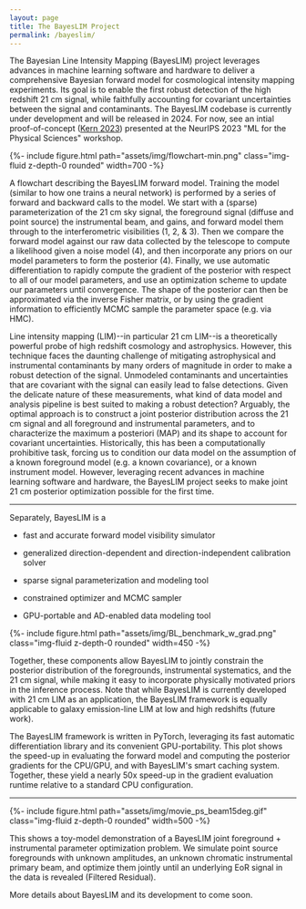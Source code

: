 ```yaml
---
layout: page
title: The BayesLIM Project
permalink: /bayeslim/
---
```


The Bayesian Line Intensity Mapping (BayesLIM) project leverages advances in machine learning software and hardware to deliver a comprehensive Bayesian forward model for cosmological intensity mapping experiments. Its goal is to enable the first robust detection of the high redshift 21 cm signal, while faithfully accounting for covariant uncertainties between the signal and contaminants. The BayesLIM codebase is currently under development and will be released in 2024. For now, see an intial proof-of-concept (<a href="https://ml4physicalsciences.github.io/2023/files/NeurIPS_ML4PS_2023_154.pdf" target="_blank">Kern 2023</a>) presented at the NeurIPS 2023 "ML for the Physical Sciences" workshop.

<div class="text-center">
  {%- include figure.html
  path="assets/img/flowchart-min.png"
  class="img-fluid z-depth-0 rounded" 
  width=700 -%}
  <div class="more-info">
    <p class="text-left">
    	A flowchart describing the BayesLIM forward model. Training the model (similar to how one trains a neural network) is performed by a series of forward and backward calls to the model. We start with a (sparse) parameterization of the 21 cm sky signal, the foreground signal (diffuse and point source) the instrumental beam, and gains, and forward model them through to the interferometric visibilities (1, 2, & 3). Then we compare the forward model against our raw data collected by the telescope to compute a likelihood given a noise model (4), and then incorporate any priors on our model parameters to form the posterior (4). Finally, we use automatic differentiation to rapidly compute the gradient of the posterior with respect to all of our model parameters, and use an optimization scheme to update our parameters until convergence. The shape of the posterior can then be approximated via the inverse Fisher matrix, or by using the gradient information to efficiently MCMC sample the parameter space (e.g. via HMC).
    </p>
  </div>
</div>

Line intensity mapping (LIM)--in particular 21 cm LIM--is a theoretically powerful probe of high redshift cosmology and astrophysics. However, this technique faces the daunting challenge of mitigating astrophysical and instrumental contaminants by many orders of magnitude in order to make a robust detection of the signal. Unmodeled contaminants and uncertainties that are covariant with the signal can easily lead to false detections. Given the delicate nature of these measurements, what kind of data model and analysis pipeline is best suited to making a robust detection? Arguably, the optimal approach is to construct a joint posterior distribution across the 21 cm signal and all foreground and instrumental parameters, and to characterize the maximum a posteriori (MAP) and its shape to account for covariant uncertainties. Historically, this has been a computationally prohibitive task, forcing us to condition our data model on the assumption of a known foreground model (e.g. a known covariance), or a known instrument model. However, leveraging recent advances in machine learning software and hardware, the BayesLIM project seeks to make joint 21 cm posterior optimization possible for the first time.

---

Separately, BayesLIM is a

* fast and accurate forward model visibility simulator

* generalized direction-dependent and direction-independent calibration solver

* sparse signal parameterization and modeling tool

* constrained optimizer and MCMC sampler

* GPU-portable and AD-enabled data modeling tool

<div class="profile float-right">
  {%- include figure.html
  path="assets/img/BL_benchmark_w_grad.png"
  class="img-fluid z-depth-0 rounded" 
  width=450 -%}
</div>

Together, these components allow BayesLIM to jointly constrain the posterior distribution of the foregrounds, instrumental systematics, and the 21 cm signal, while making it easy to incorporate physically motivated priors in the inference process. Note that while BayesLIM is currently developed with 21 cm LIM as an application, the BayesLIM framework is equally applicable to galaxy emission-line LIM at low and high redshifts (future work).

The BayesLIM framework is written in PyTorch, leveraging its fast automatic differentiation library and its convenient GPU-portability. This plot shows the speed-up in evaluating the forward model and computing the posterior gradients for the CPU/GPU, and with BayesLIM's smart caching system. Together, these yield a nearly 50x speed-up in the gradient evaluation runtime relative to a standard CPU configuration.

---

<div class="text-center">
  {%- include figure.html
  path="assets/img/movie_ps_beam15deg.gif"
  class="img-fluid z-depth-0 rounded" 
  width=500 -%}
  <div class="more-info">
    <p class="text-left">
    	This shows a toy-model demonstration of a BayesLIM joint foreground + instrumental parameter optimization problem. We simulate point source foregrounds with unknown amplitudes, an unknown chromatic instrumental primary beam, and optimize them jointly until an underlying EoR signal in the data is revealed (Filtered Residual).
    </p>
  </div>
</div>

More details about BayesLIM and its development to come soon.
